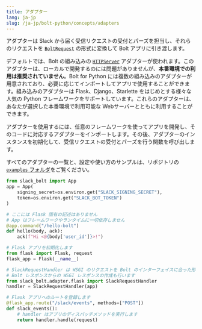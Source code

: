 ```yaml
---
title: アダプター
lang: ja-jp
slug: /ja-jp/bolt-python/concepts/adapters
---
```


アダプターは Slack から届く受信リクエストの受付とパーズを担当し、それらのリクエストを <a href="https://github.com/slackapi/bolt-python/blob/main/slack_bolt/request/request.py">`BoltRequest`</a> の形式に変換して Bolt アプリに引き渡します。

デフォルトでは、Bolt の組み込みの <a href="https://docs.python.org/3/library/http.server.html">`HTTPServer`</a> アダプターが使われます。このアダプターは、ローカルで開発するのには問題がありませんが、<b>本番環境での利用は推奨されていません</b>。Bolt for Python には複数の組み込みのアダプターが用意されており、必要に応じてインポートしてアプリで使用することができます。組み込みのアダプターは Flask、Django、Starlette をはじめとする様々な人気の Python フレームワークをサポートしています。これらのアダプターは、あなたが選択した本番環境で利用可能な Webサーバーとともに利用することができます。

アダプターを使用するには、任意のフレームワークを使ってアプリを開発し、そのコードに対応するアダプターをインポートします。その後、アダプターのインスタンスを初期化して、受信リクエストの受付とパーズを行う関数を呼び出します。

すべてのアダプターの一覧と、設定や使い方のサンプルは、リポジトリの <a href="https://github.com/slackapi/bolt-python/tree/main/examples">`examples` フォルダ</a>をご覧ください。

```python
from slack_bolt import App
app = App(
    signing_secret=os.environ.get("SLACK_SIGNING_SECRET"),
    token=os.environ.get("SLACK_BOT_TOKEN")
)

# ここには Flask 固有の記述はありません
# App はフレームワークやランタイムに一切依存しません
@app.command("/hello-bolt")
def hello(body, ack):
    ack(f"Hi <@{body['user_id']}>!")

# Flask アプリを初期化します
from flask import Flask, request
flask_app = Flask(__name__)

# SlackRequestHandler は WSGI のリクエストを Bolt のインターフェイスに合った形に変換します
# Bolt レスポンスからの WSGI レスポンスの作成も行います
from slack_bolt.adapter.flask import SlackRequestHandler
handler = SlackRequestHandler(app)

# Flask アプリへのルートを登録します
@flask_app.route("/slack/events", methods=["POST"])
def slack_events():
    # handler はアプリのディスパッチメソッドを実行します
    return handler.handle(request)
```